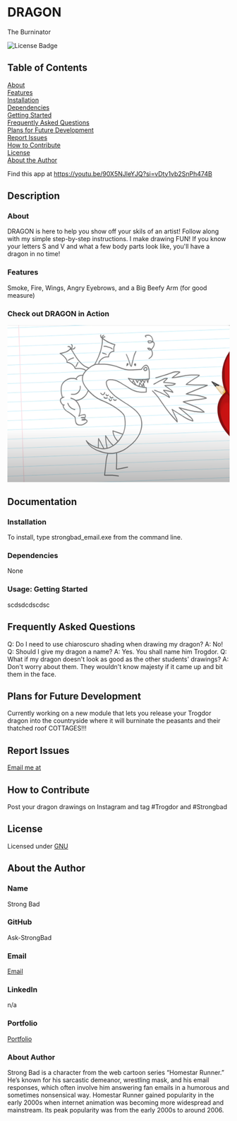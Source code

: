# DRAGON
The Burninator


![License Badge](https://img.shields.io/badge/License-GNU-blue.svg)

## Table of Contents

[About](#about)  
[Features](#features)  
[Installation](#installation)  
[Dependencies](#dependencies)  
[Getting Started](#usage-getting-started)  
[Frequently Asked Questions](#frequently-asked-questions)  
[Plans for Future Development](#plans-for-future-development)  
[Report Issues](#report-issues)  
[How to Contribute](#how-to-contribute)  
[License](#license)  
[About the Author](#about-the-author)

Find this app at https://youtu.be/90X5NJleYJQ?si=vDty1vb2SnPh474B

## Description

### About

DRAGON is here to help you show off your skils of an artist! Follow along with my simple step-by-step instructions. I make drawing FUN! If you know your letters S and V and what a few body parts look like, you'll have a dragon in no time!

### Features

Smoke, Fire, Wings, Angry Eyebrows, and a Big Beefy Arm (for good measure)

### Check out DRAGON in Action

![Screenshot/Demo](dragon-demo.png)

## Documentation

### Installation

To install, type strongbad_email.exe from the command line.
### Dependencies

None


### Usage: Getting Started

scdsdcdscdsc

## Frequently Asked Questions

Q: Do I need to use chiaroscuro shading when drawing my dragon?
A: No!
Q: Should I give my dragon a name?
A: Yes. You shall name him Trogdor.
Q: What if my dragon doesn't look as good as the other students' drawings?
A: Don't worry about them. They wouldn't know majesty if it came up and bit them in the face.

## Plans for Future Development

Currently working on a new module that lets you release your Trogdor dragon into the countryside where it will burninate the peasants and their thatched roof COTTAGES!!!

## Report Issues

[Email me at](strongbad@homestarrunner.com)

## How to Contribute

Post your dragon drawings on Instagram and tag #Trogdor and #Strongbad

## License

Licensed under [GNU](https://choosealicense.com/licenses/GNU)

## About the Author

### Name

Strong Bad

### GitHub

Ask-StrongBad

### Email

[Email](strongbad@homestarrunner.com)

### LinkedIn

n/a

### Portfolio

[Portfolio](https://homestarrunner.com/sbemails)

### About Author

Strong Bad is a character from the web cartoon series “Homestar Runner.” He’s known for his sarcastic demeanor, wrestling mask, and his email responses, which often involve him answering fan emails in a humorous and sometimes nonsensical way. Homestar Runner gained popularity in the early 2000s when internet animation was becoming more widespread and mainstream. Its peak popularity was from the early 2000s to around 2006.

